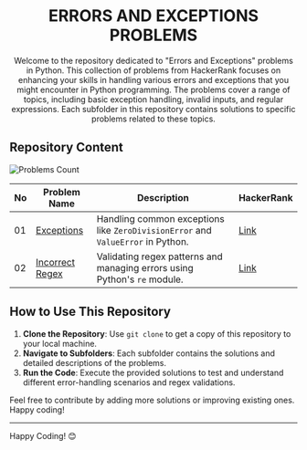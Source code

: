 <h1 align='center'>ERRORS AND EXCEPTIONS PROBLEMS</h1>

<p align='center'>Welcome to the repository dedicated to "Errors and Exceptions" problems in Python. This collection of problems from HackerRank focuses on enhancing your skills in handling various errors and exceptions that you might encounter in Python programming. The problems cover a range of topics, including basic exception handling, invalid inputs, and regular expressions. Each subfolder in this repository contains solutions to specific problems related to these topics.</p>


## Repository Content
![Problems Count](https://img.shields.io/badge/problem%20count-2-blue)

| No | Problem Name         | Description                                                   | HackerRank                                           |
|----|----------------------|---------------------------------------------------------------|-------------------------------------------------------------|
| 01 | [Exceptions](https://github.com/JawadSher/Python-Problems-Solutions-HackerRank/tree/main/09%20-%20Errors%20and%20Exceptions%20Problems/01%20-%20Exceptions)           | Handling common exceptions like `ZeroDivisionError` and `ValueError` in Python. | [Link](https://www.hackerrank.com/challenges/exceptions/problem)        |
| 02 | [Incorrect Regex](https://github.com/JawadSher/Python-Problems-Solutions-HackerRank/tree/main/09%20-%20Errors%20and%20Exceptions%20Problems/02%20-%20Incorrect%20Regex)      | Validating regex patterns and managing errors using Python's `re` module. | [Link](https://www.hackerrank.com/challenges/incorrect-regex/problem) |


    

## How to Use This Repository

1. **Clone the Repository**: Use `git clone` to get a copy of this repository to your local machine.
2. **Navigate to Subfolders**: Each subfolder contains the solutions and detailed descriptions of the problems.
3. **Run the Code**: Execute the provided solutions to test and understand different error-handling scenarios and regex validations.

Feel free to contribute by adding more solutions or improving existing ones. Happy coding!

---
Happy Coding! 😊
